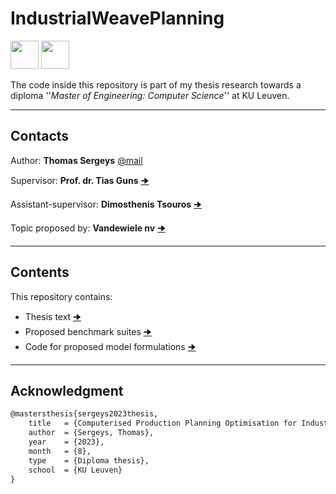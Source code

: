 # IndustrialWeavePlanning

<p align="left">
<img src="https://cdn.jsdelivr.net/gh/devicons/devicon/icons/python/python-original-wordmark.svg" width="45" height="45"/>
<img src="https://cdn.jsdelivr.net/gh/devicons/devicon/icons/jupyter/jupyter-original-wordmark.svg" width="45" height="45"/>   
</p>

The code inside this repository is part of my thesis research towards a diploma ''*Master of Engineering: Computer Science*'' at KU Leuven.

---

## Contacts

Author: **Thomas Sergeys** [@mail](mailto:thomas.s2000@hotmail.com)

Supervisor: **Prof. dr. Tias Guns** [🠊](https://www.kuleuven.be/wieiswie/nl/person/00056117)

Assistant-supervisor: **Dimosthenis Tsouros** [🠊](https://www.kuleuven.be/wieiswie/nl/person/00158977)

Topic proposed by: **Vandewiele nv** [🠊](https://vandewiele.com/)


---

## Contents

This repository contains:
- Thesis text [🠊](Master_Thesis_13-08-2023-2.pdf)
- Proposed benchmark suites [🠊](/benchmarks/)
- Code for proposed model formulations [🠊](/src/)
---

## Acknowledgment

```latex
@mastersthesis{sergeys2023thesis,
    title   = {Computerised Production Planning Optimisation for Industrial Weaving Machines},
    author  = {Sergeys, Thomas},
    year    = {2023},
    month   = {8},
    type    = {Diploma thesis},
    school  = {KU Leuven}
}
```
